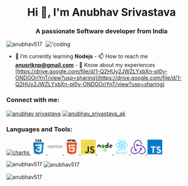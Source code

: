 <h1 align="center">Hi 👋, I'm Anubhav Srivastava</h1>
<h3 align="center">A passionate Software developer from India</h3>

<img
  align="right"
  alt="'coding"
  width="400"
  src="https://camo.githubusercontent.com/0eda36005abd9bf7e72584afc2f6ef1e808a357cb65a07fc2fe5036ba5268df7/68747470733a2f2f692e70696e696d672e636f6d2f6f726967696e616c732f65382f66342f35332f65386634353334363961336563393765636433353464663436356437333931332e676966"
/>
<p align="left">
  <img
    src="https://komarev.com/ghpvc/?username=anubhav517&label=Profile%20views&color=0e75b6&style=flat"
    alt="anubhav517"
  />
</p>

- 🌱 I’m currently learning **Nodejs** - 📫 How to reach me
**anusriknp@gmail.com** - 📄 Know about my experiences
[https://drive.google.com/file/d/1-Q2HUy2JWZLYxbXn-pl0y-ONDGOriYnT/view?usp=sharing](https://drive.google.com/file/d/1-Q2HUy2JWZLYxbXn-pl0y-ONDGOriYnT/view?usp=sharing)

<h3 align="left">Connect with me:</h3>
<p align="left">
  <a href="https://linkedin.com/in/anubhav srivastava" target="blank"
    ><img
      align="center"
      src="https://raw.githubusercontent.com/rahuldkjain/github-profile-readme-generator/master/src/images/icons/Social/linked-in-alt.svg"
      alt="anubhav srivastava"
      height="30"
      width="40"
  /></a>
  <a href="https://instagram.com/anubhav_srivastava_ak" target="blank"
    ><img
      align="center"
      src="https://raw.githubusercontent.com/rahuldkjain/github-profile-readme-generator/master/src/images/icons/Social/instagram.svg"
      alt="anubhav_srivastava_ak"
      height="30"
      width="40"
  /></a>
</p>

<h3 align="left">Languages and Tools:</h3>
<p align="left">
  <a href="https://www.chartjs.org" target="_blank" rel="noreferrer">
    <img
      src="https://www.chartjs.org/media/logo-title.svg"
      alt="chartjs"
      width="40"
      height="40"
    />
  </a>
  <a href="https://www.w3schools.com/css/" target="_blank" rel="noreferrer">
    <img
      src="https://raw.githubusercontent.com/devicons/devicon/master/icons/css3/css3-original-wordmark.svg"
      alt="css3"
      width="40"
      height="40"
    />
  </a>
  <a href="https://expressjs.com" target="_blank" rel="noreferrer">
    <img
      src="https://raw.githubusercontent.com/devicons/devicon/master/icons/express/express-original-wordmark.svg"
      alt="express"
      width="40"
      height="40"
    />
  </a>
  <a href="https://www.w3.org/html/" target="_blank" rel="noreferrer">
    <img
      src="https://raw.githubusercontent.com/devicons/devicon/master/icons/html5/html5-original-wordmark.svg"
      alt="html5"
      width="40"
      height="40"
    />
  </a>
  <a
    href="https://developer.mozilla.org/en-US/docs/Web/JavaScript"
    target="_blank"
    rel="noreferrer"
  >
    <img
      src="https://raw.githubusercontent.com/devicons/devicon/master/icons/javascript/javascript-original.svg"
      alt="javascript"
      width="40"
      height="40"
    />
  </a>
  <a href="https://nodejs.org" target="_blank" rel="noreferrer">
    <img
      src="https://raw.githubusercontent.com/devicons/devicon/master/icons/nodejs/nodejs-original-wordmark.svg"
      alt="nodejs"
      width="40"
      height="40"
    />
  </a>
  <a href="https://reactjs.org/" target="_blank" rel="noreferrer">
    <img
      src="https://raw.githubusercontent.com/devicons/devicon/master/icons/react/react-original-wordmark.svg"
      alt="react"
      width="40"
      height="40"
    />
  </a>
  <a href="https://redux.js.org" target="_blank" rel="noreferrer">
    <img
      src="https://raw.githubusercontent.com/devicons/devicon/master/icons/redux/redux-original.svg"
      alt="redux"
      width="40"
      height="40"
    />
  </a>
  <a href="https://www.typescriptlang.org/" target="_blank" rel="noreferrer">
    <img
      src="https://raw.githubusercontent.com/devicons/devicon/master/icons/typescript/typescript-original.svg"
      alt="typescript"
      width="40"
      height="40"
    />
  </a>
</p>

<p>
  <img
    align="left"
    src="https://github-readme-stats.vercel.app/api/top-langs?username=anubhav517&show_icons=true&locale=en&layout=compact"
    alt="anubhav517"
  />
</p>

<p>
  &nbsp;<img
    align="center"
    src="https://github-readme-stats.vercel.app/api?username=anubhav517&show_icons=true&locale=en"
    alt="anubhav517"
  />
</p>

<p>
  <img
    align="center"
    src="https://github-readme-streak-stats.herokuapp.com/?user=anubhav517&"
    alt="anubhav517"
  />
</p>
